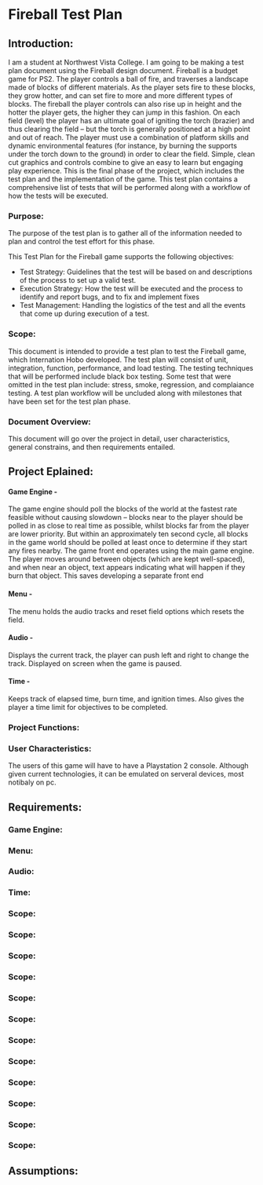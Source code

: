 <h1>Fireball Test Plan</h1>
<p><h2>Introduction:</h2> I am a student at Northwest Vista College. I am going to be making a test plan document using the Fireball design document. Fireball is a budget game for PS2. The player controls a ball of fire, and traverses a landscape made of blocks of different materials. As the player sets fire to these blocks, they grow hotter, and can set fire to more and more different types of blocks. The fireball the player controls can also rise up in height and the hotter the player gets, the higher they can jump in this fashion. On each field (level) the player has an ultimate goal of igniting the torch (brazier) and thus clearing the field – but the torch is generally positioned at a high point and out of reach. The player must use a combination of platform skills and dynamic environmental features (for instance, by burning the supports under the torch down to the ground) in order to clear the field. Simple, clean cut graphics and controls combine to give an easy to learn but engaging play experience. This is the final phase of the project, which includes the test plan and the implementation of the game. This test plan contains a comprehensive list of tests that will be performed along with a workflow of how the tests will be executed. </p>
<p><h3>Purpose:</h3> The purpose of the test plan is to gather all of the information needed to plan and control the test effort for this phase.</p>
<p>This Test Plan for the Fireball game supports the following objectives:</p>
    <ul>
        <li>Test Strategy: Guidelines that the test will be based on and descriptions of the process to set up a valid test.</li>
        <li>Execution Strategy: How the test will be executed and the process to identify and report bugs, and to fix and implement fixes</li>
        <li>Test Management: Handling the logistics of the test and all the events that come up during execution of a test.</li>
    </ul>
<p><h3>Scope:</h3> This document is intended to provide a test plan to test the Fireball game, which Internation Hobo developed. The test plan will consist of unit, integration, function, performance, and load testing. The testing techniques that will be performed include black box testing. Some test that were omitted in the test plan include: stress, smoke, regression, and complaiance testing. A test plan workflow will be uncluded along with milestones that have been set for the test plan phase.</p>
<p><h3>Document Overview:</h3> This document will go over the project in detail, user characteristics, general constrains, and then requirements entailed.</p>
<p><h2>Project Eplained:</h2></p>
<p><h4>Game Engine - </h4> The game engine should poll the blocks of the world at the fastest rate feasible without causing slowdown – blocks near to the player should be polled in as close to real time as possible, whilst blocks far from the player are lower priority. But within an approximately ten second cycle, all blocks in the game world should be polled at least once to determine if they start any fires nearby. The game front end operates using the main game engine. The player moves around between objects (which are kept well-spaced), and when near an object, text appears indicating what will happen if they burn that object. This saves developing a separate front end</p>
<p><h4>Menu - </h4> The menu holds the audio tracks and reset field options which resets the field.</p>
<p><h4>Audio - </h4> Displays the current track, the player can push left and right to change the track. Displayed on screen when the game is paused.</p>
<p><h4>Time - </h4> Keeps track of elapsed time, burn time, and ignition times. Also gives the player a time limit for objectives to be completed.</p>
<p><h3>Project Functions:</h3></p>
<p><h3>User Characteristics:</h3> The users of this game will have to have a Playstation 2 console. Although given current technologies, it can be emulated on serveral devices, most notibaly on pc.</p>
<p><h2>Requirements:</h2></p>
<p><h3>Game Engine:</h3>
<p><h3>Menu:</h3>
<p><h3>Audio:</h3>
<p><h3>Time:</h3>
<p><h3>Scope:</h3>
<p><h3>Scope:</h3>
<p><h3>Scope:</h3>
<p><h3>Scope:</h3>
<p><h3>Scope:</h3>
<p><h3>Scope:</h3>
<p><h3>Scope:</h3>
<p><h3>Scope:</h3>
<p><h3>Scope:</h3>
<p><h3>Scope:</h3>
<p><h3>Scope:</h3>
<p><h3>Scope:</h3>
<p><h2>Assumptions:</h2></p>

